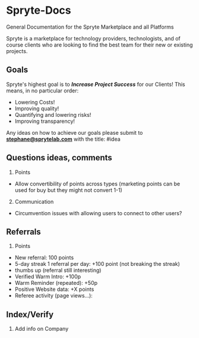 # Spryte-Docs
General Documentation for the Spryte Marketplace and all Platforms

Spryte is a marketplace for technology providers, technologists, and of course clients who are looking to find the best team for their new or existing projects.

## Goals

Spryte's highest goal is to ***Increase Project Success*** for our Clients! This means, in no particular order:
- Lowering Costs!
- Improving quality!
- Quantifying and lowering risks!
- Improving transparency!

Any ideas on how to achieve our goals please submit to **stephane@sprytelab.com** with the title: #idea


## Questions ideas, comments

1. Points
 - Allow convertibility of points across types (marketing points can be used for buy but they might not convert 1-1)

2. Communication
 - Circumvention issues with allowing users to connect to other users?
 
 
 ## Referrals
  1. Points
   - New referral: 100 points
   - 5-day streak 1 referral per day: +100 point (not breaking the streak)
   - thumbs up (referral still interesting)
   - Verified Warm Intro: +100p
   - Warm Reminder (repeated): +50p
   - Positive Website data: +X points
   - Referee activity (page views...): 
   
## Index/Verify
 1. Add info on Company
   
